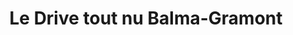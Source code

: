 ---
title: "Le Drive tout nu Balma-Gramont"
url: /toulouse/le-drive-tout-nu-balma-gramont/
shop: supermarché
---